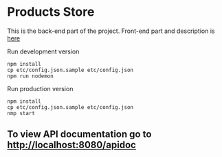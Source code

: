 # Products Store

This is the back-end part of the project. Front-end part and description is [here](https://github.com/yaDaryStil/products-store-ui)


Run development version
```
npm install
cp etc/config.json.sample etc/config.json
npm run nodemon
```

Run production version
```
npm install
cp etc/config.json.sample etc/config.json
nmp start
```

## To view API documentation go to [http://localhost:8080/apidoc](http://localhost:8080/apidoc)
